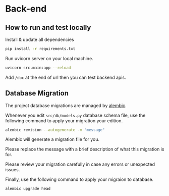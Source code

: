 # Back-end
## How to run and test locally
Install & update all dependencies
```bash
pip install -r requirements.txt

```
Run uvicorn server on your local machine.
```bash
uvicorn src.main:app --reload
```

Add `/doc` at the end of url then you can test backend apis.

## Database Migration
The project database migrations are managed by [alembic](https://alembic.sqlalchemy.org/en/latest/). 

Whenever you edit `src/db/models.py` database schema file, use the following command to apply your migration your edition.

```bash
alembic revision --autogenerate -m "message"

```
Alembic will generate a migration file for you.

Please replace the message with a brief description of what this migration is for. 

Please review your migration carefully in case any errors or unexpected issues.

Finally, use the following command to apply your migraion to database.

```bash
alembic upgrade head
```